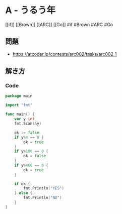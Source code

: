 # A - うるう年
[[if]] [[Brown]] [[ARC]] [[Go]]
#if #Brown #ARC #Go 

## 問題
- https://atcoder.jp/contests/arc002/tasks/arc002_1

## 解き方
### Code
```go
package main

import "fmt"

func main() {
	var y int
	fmt.Scan(&y)

	ok := false
	if y%4 == 0 {
		ok = true
	}
	if y%100 == 0 {
		ok = false
	}
	if y%400 == 0 {
		ok = true
	}

	if ok {
		fmt.Println("YES")
	} else {
		fmt.Println("NO")
	}
}
```